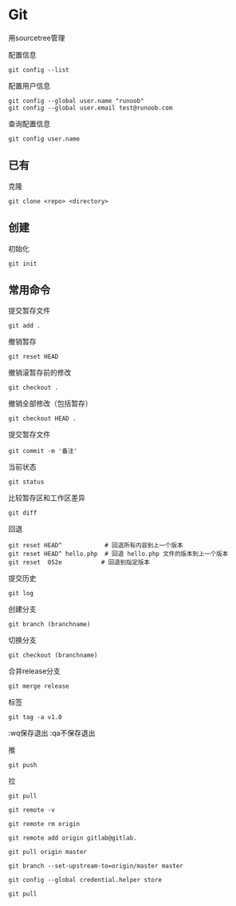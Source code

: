 # Git

用sourcetree管理

配置信息

```shell
git config --list
```

配置用户信息

```shell
git config --global user.name "runoob"
git config --global user.email test@runoob.com
```

查询配置信息

```shell
git config user.name
```

## 已有
克隆

```shell
git clone <repo> <directory>
```

## 创建

初始化

```shell
git init
```

## 常用命令

提交暂存文件

```git
git add .
```

撤销暂存
```git
git reset HEAD
```

撤销滚暂存前的修改
```git
git checkout .
```

撤销全部修改（包括暂存）
```git
git checkout HEAD .
```

提交暂存文件
```git
git commit -m '备注'
```

当前状态
```
git status
```

比较暂存区和工作区差异
```
git diff
```

回退
```
git reset HEAD^            # 回退所有内容到上一个版本  
git reset HEAD^ hello.php  # 回退 hello.php 文件的版本到上一个版本  
git reset  052e           # 回退到指定版本
```

提交历史
```
git log
```

创建分支
```
git branch (branchname)
```

切换分支
```
git checkout (branchname)
```

合并release分支
```
git merge release
```

标签
```
git tag -a v1.0 
```
:wq保存退出
:qa不保存退出



推
```
git push
```
拉
```
git pull
```






```
git remote -v

git remote rm origin

git remote add origin gitlab@gitlab.

git pull origin master

git branch --set-upstream-to=origin/master master

git config --global credential.helper store
 
git pull

```
